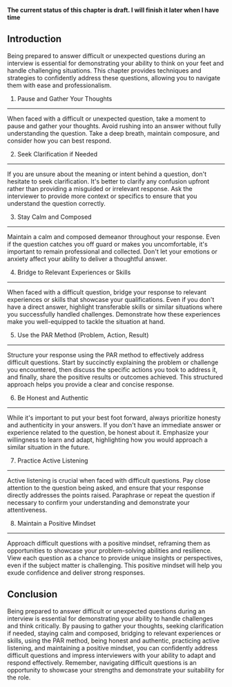 **The current status of this chapter is draft. I will finish it later when I have time**

Introduction
------------

Being prepared to answer difficult or unexpected questions during an interview is essential for demonstrating your ability to think on your feet and handle challenging situations. This chapter provides techniques and strategies to confidently address these questions, allowing you to navigate them with ease and professionalism.

1. Pause and Gather Your Thoughts
---------------------------------

When faced with a difficult or unexpected question, take a moment to pause and gather your thoughts. Avoid rushing into an answer without fully understanding the question. Take a deep breath, maintain composure, and consider how you can best respond.

2. Seek Clarification if Needed
-------------------------------

If you are unsure about the meaning or intent behind a question, don't hesitate to seek clarification. It's better to clarify any confusion upfront rather than providing a misguided or irrelevant response. Ask the interviewer to provide more context or specifics to ensure that you understand the question correctly.

3. Stay Calm and Composed
-------------------------

Maintain a calm and composed demeanor throughout your response. Even if the question catches you off guard or makes you uncomfortable, it's important to remain professional and collected. Don't let your emotions or anxiety affect your ability to deliver a thoughtful answer.

4. Bridge to Relevant Experiences or Skills
-------------------------------------------

When faced with a difficult question, bridge your response to relevant experiences or skills that showcase your qualifications. Even if you don't have a direct answer, highlight transferable skills or similar situations where you successfully handled challenges. Demonstrate how these experiences make you well-equipped to tackle the situation at hand.

5. Use the PAR Method (Problem, Action, Result)
-----------------------------------------------

Structure your response using the PAR method to effectively address difficult questions. Start by succinctly explaining the problem or challenge you encountered, then discuss the specific actions you took to address it, and finally, share the positive results or outcomes achieved. This structured approach helps you provide a clear and concise response.

6. Be Honest and Authentic
--------------------------

While it's important to put your best foot forward, always prioritize honesty and authenticity in your answers. If you don't have an immediate answer or experience related to the question, be honest about it. Emphasize your willingness to learn and adapt, highlighting how you would approach a similar situation in the future.

7. Practice Active Listening
----------------------------

Active listening is crucial when faced with difficult questions. Pay close attention to the question being asked, and ensure that your response directly addresses the points raised. Paraphrase or repeat the question if necessary to confirm your understanding and demonstrate your attentiveness.

8. Maintain a Positive Mindset
------------------------------

Approach difficult questions with a positive mindset, reframing them as opportunities to showcase your problem-solving abilities and resilience. View each question as a chance to provide unique insights or perspectives, even if the subject matter is challenging. This positive mindset will help you exude confidence and deliver strong responses.

Conclusion
----------

Being prepared to answer difficult or unexpected questions during an interview is essential for demonstrating your ability to handle challenges and think critically. By pausing to gather your thoughts, seeking clarification if needed, staying calm and composed, bridging to relevant experiences or skills, using the PAR method, being honest and authentic, practicing active listening, and maintaining a positive mindset, you can confidently address difficult questions and impress interviewers with your ability to adapt and respond effectively. Remember, navigating difficult questions is an opportunity to showcase your strengths and demonstrate your suitability for the role.

